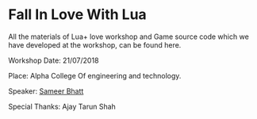 # Fall In Love With Lua

All the materials of Lua+ love workshop and Game source code which we have developed at the workshop, can be found here.

Workshop Date: 21/07/2018

Place: Alpha College Of engineering and technology.

Speaker: [Sameer Bhatt](https://github.com/bhattsameer)

Special Thanks:
Ajay Tarun Shah 

